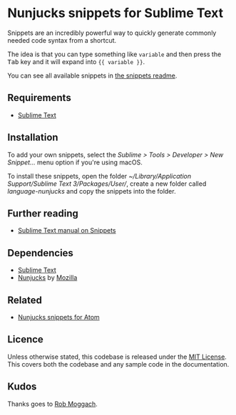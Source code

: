 # Nunjucks snippets for Sublime Text
Snippets are an incredibly powerful way to quickly generate commonly needed code syntax from a shortcut.

The idea is that you can type something like `variable` and then press the <kbd>Tab</kbd> key and it will expand into `{{ variable }}`.

You can see all available snippets in [the snippets readme](https://github.com/whatterz/sublime-language-nunjucks/blob/master/snippets/README.md).

## Requirements
- [Sublime Text](https://www.sublimetext.com/)

## Installation
To add your own snippets, select the _Sublime > Tools > Developer > New Snippet..._ menu option if you're using macOS.

To install these snippets, open the folder _~/Library/Application Support/Sublime Text 3/Packages/User/_, create a new folder called _language-nunjucks_ and copy the snippets into the folder.

## Further reading
- [Sublime Text manual on Snippets](http://docs.sublimetext.info/en/latest/extensibility/snippets.html)

## Dependencies
- [Sublime Text](https://www.sublimetext.com/)
- [Nunjucks](https://mozilla.github.io/nunjucks/) by [Mozilla](https://mozilla.github.io/)

## Related
- [Nunjucks snippets for Atom](https://github.com/whatterz/atom-language-nunjucks)

## Licence
Unless otherwise stated, this codebase is released under the [MIT License](https://github.com/whatterz/sublime-language-nunjucks/blob/master/LICENSE). This covers both the codebase and any sample code in the documentation.

## Kudos
Thanks goes to [Rob Moggach](https://github.com/mogga/).